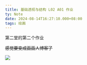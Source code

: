 ```yaml
---
title: 基础透视与结构 L02 A01 作业
ty: Note
date: 2024-08-14T16:27:10.000+08:00
tags: 绘画
---
```


第二堂的第二个作业

~~感觉要变成画画人博客了~~

![](https://oss.443eb9.dev/islandsmedia/13/work.png)
